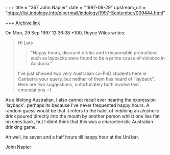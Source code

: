 +++
title = "367 John Napier"
date = "1997-09-29"
upstream_url = "https://list.indology.info/pipermail/indology/1997-September/009444.html"

+++
[Archive link](https://list.indology.info/pipermail/indology/1997-September/009444.html)

On Mon, 29 Sep 1997 12:36:08 +100,
  Royce Wiles writes:

>Hi Lars
>
>>"Happy hours, discount drinks and irresponsible promotions such as laybacks
>>were found to be a prime cause of violence in Australia."
>
>I've just showed two very Australian co-PhD students here in Canberra your
>query, but neither of them has heard of "layback". Here are two
>suggestions, unfortunately both involve text emendations :-)


As a lifelong Australian, I also cannot recall ever hearing the expression
'layback': perhaps its because I've never frequented happy hours. A random
guess would be that it refers to the habit of imbibing an alcoholic drink
poured directly into the mouth by another person whilst one lies flat on
ones back, but I didnt think that this was a characteristic Australian
drinking game.

Ah well, its seven and a half hours till happy hour at the Uni bar.

John Napier



